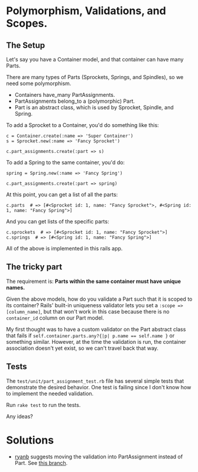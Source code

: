# Polymorphism, Validations, and Scopes.

## The Setup

Let's say you have a Container model, and that container can have many Parts.

There are many types of Parts (Sprockets, Springs, and Spindles), so we need some polymorphism.

* Containers have_many PartAssignments.
* PartAssignments belong_to a (polymorphic) Part.
* Part is an abstract class, which is used by Sprocket, Spindle, and Spring.

To add a Sprocket to a Container, you'd do something like this:

    c = Container.create(:name => 'Super Container')
    s = Sprocket.new(:name => 'Fancy Sprocket')

    c.part_assignments.create(:part => s)

To add a Spring to the same container, you'd do:

    spring = Spring.new(:name => 'Fancy Spring')

    c.part_assignments.create(:part => spring)

At this point, you can get a list of all the parts:

    c.parts  # => [#<Sprocket id: 1, name: "Fancy Sprocket">, #<Spring id: 1, name: "Fancy Spring">]

And you can get lists of the specific parts:

    c.sprockets  # => [#<Sprocket id: 1, name: "Fancy Sprocket">]
    c.springs  # => [#<Spring id: 1, name: "Fancy Spring">]

All of the above is implemented in this rails app.

## The tricky part

The requirement is: **Parts within the same container must have unique names.**

Given the above models, how do you validate a Part such that it is scoped to its container?  Rails' built-in uniqueness validator lets you set a `:scope => [column_name]`, but that won't work in this case because there is no `container_id` column on our Part model.

My first thought was to have a custom validator on the Part abstract class that fails if `self.container.parts.any?{|p| p.name == self.name }` or something similar. However, at the time the validation is run, the container association doesn't yet exist, so we can't travel back that way.

## Tests

The `test/unit/part_assignment_test.rb` file has several simple tests that demonstrate the desired behavior. One test is failing since I don't know how to implement the needed validation.

Run `rake test` to run the tests.


Any ideas?

# Solutions

* [ryanb](https://github.com/ryanb) suggests moving the validation into PartAssignment instead of Part. See [this branch](https://github.com/johnreilly/polymorphic_validation_scope/tree/ryanb).